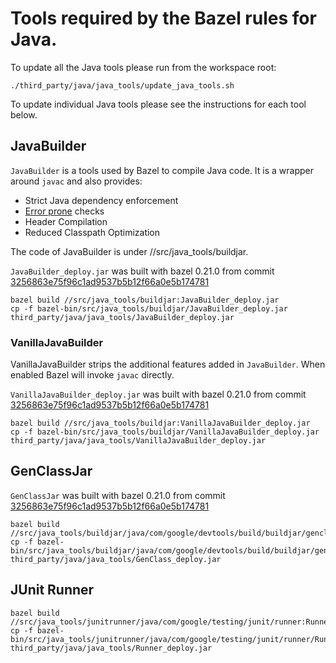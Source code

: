 # Tools required by the Bazel rules for Java.

To update all the Java tools please run from the workspace root:

```
./third_party/java/java_tools/update_java_tools.sh
```

To update individual Java tools please see the instructions for each tool
below.

## JavaBuilder

`JavaBuilder` is a tools used by Bazel to compile Java code. It is a wrapper
around `javac` and also provides:

* Strict Java dependency enforcement
* [Error prone](http://errorprone.info) checks
* Header Compilation
* Reduced Classpath Optimization

The code of JavaBuilder is under //src/java_tools/buildjar.

`JavaBuilder_deploy.jar` was built with bazel 0.21.0 from commit
[3256863e75f96c1ad9537b5b12f66a0e5b174781](https://github.com/bazelbuild/bazel/commit/3256863e75f96c1ad9537b5b12f66a0e5b174781)

```
bazel build //src/java_tools/buildjar:JavaBuilder_deploy.jar
cp -f bazel-bin/src/java_tools/buildjar/JavaBuilder_deploy.jar third_party/java/java_tools/JavaBuilder_deploy.jar
```

### VanillaJavaBuilder

VanillaJavaBuilder strips the additional features added in `JavaBuilder`. When enabled
Bazel will invoke `javac` directly.

`VanillaJavaBuilder_deploy.jar` was built with bazel 0.21.0 from commit
[3256863e75f96c1ad9537b5b12f66a0e5b174781](https://github.com/bazelbuild/bazel/commit/3256863e75f96c1ad9537b5b12f66a0e5b174781)

```
bazel build //src/java_tools/buildjar:VanillaJavaBuilder_deploy.jar
cp -f bazel-bin/src/java_tools/buildjar/VanillaJavaBuilder_deploy.jar third_party/java/java_tools/VanillaJavaBuilder_deploy.jar
```

## GenClassJar

`GenClassJar` was built with bazel 0.21.0 from commit
[3256863e75f96c1ad9537b5b12f66a0e5b174781](https://github.com/bazelbuild/bazel/commit/3256863e75f96c1ad9537b5b12f66a0e5b174781)

```
bazel build //src/java_tools/buildjar/java/com/google/devtools/build/buildjar/genclass:GenClass_deploy.jar
cp -f bazel-bin/src/java_tools/buildjar/java/com/google/devtools/build/buildjar/genclass/GenClass_deploy.jar third_party/java/java_tools/GenClass_deploy.jar
```

## JUnit Runner

```
bazel build //src/java_tools/junitrunner/java/com/google/testing/junit/runner:Runner_deploy.jar
cp -f bazel-bin/src/java_tools/junitrunner/java/com/google/testing/junit/runner/Runner_deploy.jar third_party/java/java_tools/Runner_deploy.jar
```